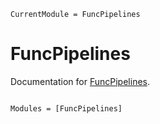 ```@meta
CurrentModule = FuncPipelines
```

# FuncPipelines

Documentation for [FuncPipelines](https://github.com/chengchingwen/FuncPipelines.jl).

```@index
```

```@autodocs
Modules = [FuncPipelines]
```

